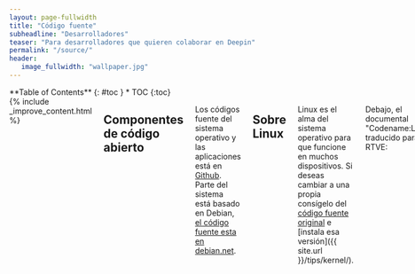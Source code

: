 ```yaml
---
layout: page-fullwidth
title: "Código fuente"
subheadline: "Desarrolladores"
teaser: "Para desarrolladores que quieren colaborar en Deepin"
permalink: "/source/"
header:
   image_fullwidth: "wallpaper.jpg"
---
```

<div class="row">
<div class="medium-4 medium-push-8 columns" markdown="1">
<div class="panel radius" markdown="1">
**Table of Contents**
{: #toc }
*  TOC
{:toc}
</div>
</div><!-- /.medium-4.columns -->

<div class="medium-8 medium-pull-4 columns" markdown="1">
{% include _improve_content.html %}

## Componentes de código abierto

Los códigos fuente del sistema operativo y las aplicaciones está en [Github](https://github.com/linuxdeepin/). Parte del sistema está basado en Debian, [el código fuente esta en debian.net](https://sources.debian.net/).

## Sobre Linux
Linux es el alma del sistema operativo para que funcione en muchos dispositivos. Si deseas cambiar a una propia consígelo del [código fuente original](https://github.com/torvalds/linux) e [instala esa versión]({{ site.url }}/tips/kernel/).

Debajo, el documental "Codename:Linux" traducido para RTVE:
<div class="flex-video">
        <iframe width="1280" height="720" src="//www.youtube.com/embed/r8I-eJGL7O8" frameborder="0" allowfullscreen></iframe>
</div>

## Porqué de software libre
No es una idea capitalista ni comunista, es sentido común. La idea es evitar las restricciones al compartir material y generar retroalimentación por otros usuarios.

>Para reducir las restricciones al modificar el sistema operativo y el código fuente, haciendo los componentes físicos y virtuales fiables, actualizados y seguros.

>Para promover el apoyo entre empresas, desarrolladores y usuario, evitando la obsolescencia programada, la piratería y la incorporación de software malintencionado.

<div class="flex-video">
        <iframe width="1280" height="720" src="//www.youtube.com/embed/UUJ0dFpj1-M" frameborder="0" allowfullscreen></iframe>
</div>
<div class="flex-video">
        <iframe width="1280" height="720" src="//www.youtube.com/embed/HuoljD3rgVM" frameborder="0" allowfullscreen></iframe>
</div>

{% include alert success='Quieres mejorar, ¡colabora con nosotros!' %}
{% include _improve_content.html %}

</div><!-- /.medium-8.columns -->
</div><!-- /.row -->
